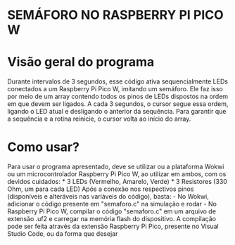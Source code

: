 # SEMÁFORO NO RASPBERRY PI PICO W

# Visão geral do programa
  Durante intervalos de 3 segundos, esse código ativa sequencialmente LEDs conectados a um Raspberry Pi Pico W, imitando um semáforo. Ele faz isso por meio de um array contendo todos os pinos de LEDs dispostos na ordem em que devem ser ligados. A cada 3 segundos, o cursor segue essa ordem, ligando o LED atual e desligando o anterior da sequência. Para garantir que a sequência e a rotina reinicie, o cursor volta ao início do array.

# Como usar?
  Para usar o programa apresentado, deve se utilizar ou a plataforma Wokwi ou um microcontrolador Raspberry Pi Pico W, ao utilizar em ambos, com os devidos cuidados:
    * 3 LEDs (Vermelho, Amarelo, Verde)
    * 3 Resistores (330 Ohm, um para cada LED)
  Após a conexão nos respectivos pinos (disponíveis e alteráveis nas variáveis do código), basta:
    - No Wokwi, adicionar o código presente em "semaforo.c" na simulação e rodar
    - No Raspberry Pi Pico W, compilar o código "semaforo.c" em um arquivo de extensão .uf2 e carregar na memória flash do dispositivo. A compilação pode ser feita através da extensão Raspberry Pi Pico, presente no Visual Studio Code, ou da forma que desejar
